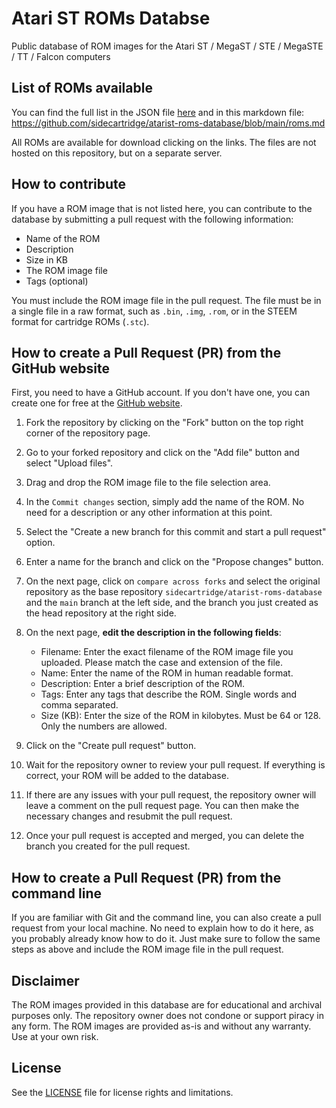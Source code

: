 # Atari ST ROMs Databse
Public database of ROM images for the Atari ST / MegaST / STE / MegaSTE / TT / Falcon computers

## List of ROMs available
You can find the full list in the JSON file [here](http://roms.sidecartridge.com/roms.json) and in this markdown file: https://github.com/sidecartridge/atarist-roms-database/blob/main/roms.md

All ROMs are available for download clicking on the links. The files are not hosted on this repository, but on a separate server.

## How to contribute

If you have a ROM image that is not listed here, you can contribute to the database by submitting a pull request with the following information:

- Name of the ROM
- Description
- Size in KB
- The ROM image file
- Tags (optional)

You must include the ROM image file in the pull request. The file must be in a single file in a raw format, such as `.bin`, `.img`, `.rom`, or in the STEEM format for cartridge ROMs (`.stc`).

## How to create a Pull Request (PR) from the GitHub website

First, you need to have a GitHub account. If you don't have one, you can create one for free at the [GitHub website](https://github.com).

1. Fork the repository by clicking on the "Fork" button on the top right corner of the repository page.

2. Go to your forked repository and click on the "Add file" button and select "Upload files".

3. Drag and drop the ROM image file to the file selection area.

4. In the `Commit changes` section, simply add the name of the ROM. No need for a description or any other information at this point.

5. Select the "Create a new branch for this commit and start a pull request" option.

6. Enter a name for the branch and click on the "Propose changes" button.

7. On the next page, click on `compare across forks` and select the original repository as the base repository `sidecartridge/atarist-roms-database` and the `main` branch at the left side, and the branch you just created as the head repository at the right side.

8. On the next page, **edit the description in the following fields**:
    - Filename: Enter the exact filename of the ROM image file you uploaded. Please match the case and extension of the file.
    - Name: Enter the name of the ROM in human readable format.
    - Description: Enter a brief description of the ROM.
    - Tags: Enter any tags that describe the ROM. Single words and comma separated.
    - Size (KB): Enter the size of the ROM in kilobytes. Must be 64 or 128. Only the numbers are allowed.

9. Click on the "Create pull request" button.

10. Wait for the repository owner to review your pull request. If everything is correct, your ROM will be added to the database.

11. If there are any issues with your pull request, the repository owner will leave a comment on the pull request page. You can then make the necessary changes and resubmit the pull request.

12. Once your pull request is accepted and merged, you can delete the branch you created for the pull request.

## How to create a Pull Request (PR) from the command line

If you are familiar with Git and the command line, you can also create a pull request from your local machine. No need to explain how to do it here, as you probably already know how to do it. Just make sure to follow the same steps as above and include the ROM image file in the pull request.

## Disclaimer

The ROM images provided in this database are for educational and archival purposes only. The repository owner does not condone or support piracy in any form. The ROM images are provided as-is and without any warranty. Use at your own risk.

## License

See the [LICENSE](LICENSE) file for license rights and limitations.

